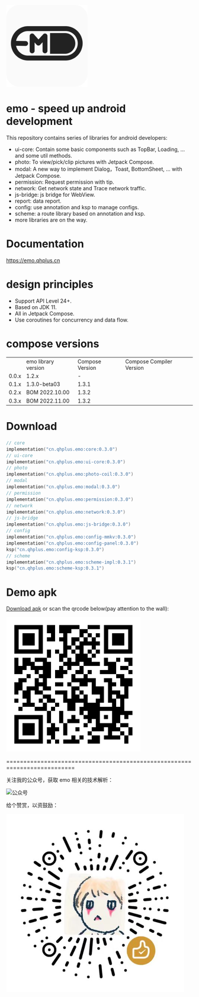<img src="image/emo.png" alt="logo" width="220" height="220"/> 

# emo - speed up android development

This repository contains series of libraries for android developers:

- ui-core: Contain some basic components such as TopBar, Loading, ... and some util methods.
- photo: To view/pick/clip pictures with Jetpack Compose.
- modal: A new way to implement Dialog，Toast, BottomSheet, ... with Jetpack Compose.
- permission: Request permission with tip.
- network: Get network state and Trace network traffic.
- js-bridge: js bridge for WebView.
- report: data report.
- config: use annotation and ksp to manage configs.
- scheme: a route library based on annotation and ksp.
- more libraries are on the way.

# Documentation

https://emo.qhplus.cn

# design principles

- Support API Level 24+.
- Based on JDK 11.
- All in Jetpack Compose.
- Use coroutines for concurrency and data flow.

# compose versions

<table>
 <th>
  <td>emo library version</td>
  <td>Compose Version</td>
  <td>Compose Compiler Version</td>
 </th>
 <tr>
  <td> 0.0.x </td>
  <td> 1.2.x </td>
  <td> - </td>
 </tr>
 <tr>
  <td> 0.1.x </td>
  <td> 1.3.0-beta03 </td>
  <td> 1.3.1 </td>
 </tr>
 <tr>
  <td> 0.2.x </td>
  <td> BOM 2022.10.00 </td>
  <td> 1.3.2 </td>
 </tr>
<tr>
  <td> 0.3.x </td>
  <td> BOM 2022.11.00 </td>
  <td> 1.3.2 </td>
 </tr>
</table>

# Download

```kts
// core
implementation("cn.qhplus.emo:core:0.3.0")
// ui-core
implementation("cn.qhplus.emo:ui-core:0.3.0")
// photo
implementation("cn.qhplus.emo:photo-coil:0.3.0")
// modal
implementation("cn.qhplus.emo:modal:0.3.0")
// permission
implementation("cn.qhplus.emo:permission:0.3.0")
// network
implementation("cn.qhplus.emo:network:0.3.0")
// js-bridge
implementation("cn.qhplus.emo:js-bridge:0.3.0")
// config
implementation("cn.qhplus.emo:config-mmkv:0.3.0")
implementation("cn.qhplus.emo:config-panel:0.3.0")
ksp("cn.qhplus.emo:config-ksp:0.3.0")
// scheme
implementation("cn.qhplus.emo:scheme-impl:0.3.1")
ksp("cn.qhplus.emo:scheme-ksp:0.3.1")
```

# Demo apk

[Download apk](https://emo.qhplus.cn/apks/emo.apk) or scan the qrcode below(pay attention to the wall):

![apk](image/apk-qr.png)

==========================================================================


关注我的公众号，获取 emo 相关的技术解析：

![公众号](image/subions.png)


给个赞赏，以资鼓励：

![赞赏码](image/reward.png)